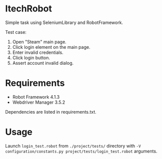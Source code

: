 # ItechRobot
Simple task using SeleniumLibrary and RobotFramework.

Test case:

1. Open "Steam" main page.
2. Click login element on the main page.
3. Enter invalid credentials.
4. Click login button.
5. Assert account invalid dialog.

# Requirements
- Robot Framework 4.1.3
- Webdriver Manager 3.5.2

Dependencies are listed in requirements.txt.

# Usage
Launch `login_test.robot` from `./project/tests/` directory with
`-V configuration/constants.py project/tests/login_test.robot` arguments.
